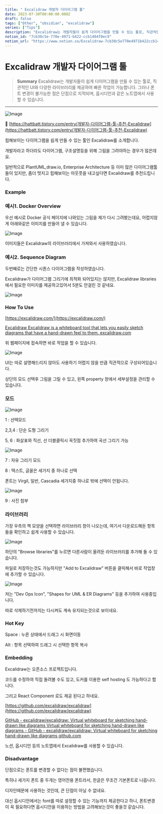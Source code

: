 ```yaml
---
title: " Excalidraw 개발자 다이어그램 툴"
date: 2023-07-30T00:00:00.000Z
draft: false
tags: ["Other", "obsidian", "excalidraw"]
series: ["Tips"]
description: "Excalidraw는 개발자들이 쉽게 다이어그램을 만들 수 있는 툴로, 직관적인 UI와 다양한 라이브러리를 제공하여 빠른 작업이 가능합니다. 그러나 폰트 변경이 불가능한 점은 단점으로 지적되며, 옵시디언과 같은 노트앱에서 사용할 수 있습니다."
notion_id: "7cb30c5e-770e-4971-b422-ccb1404f0ec9"
notion_url: "https://www.notion.so/Excalidraw-7cb30c5e770e4971b422ccb1404f0ec9"
---
```


#  Excalidraw 개발자 다이어그램 툴

> **Summary**
> Excalidraw는 개발자들이 쉽게 다이어그램을 만들 수 있는 툴로, 직관적인 UI와 다양한 라이브러리를 제공하여 빠른 작업이 가능합니다. 그러나 폰트 변경이 불가능한 점은 단점으로 지적되며, 옵시디언과 같은 노트앱에서 사용할 수 있습니다.

---

![Image](https://prod-files-secure.s3.us-west-2.amazonaws.com/09ccd4d5-876c-4bba-bbdf-cc77a0a11257/73789a5a-9013-49ba-b1a8-30913623f5d9/Untitled.png?X-Amz-Algorithm=AWS4-HMAC-SHA256&X-Amz-Content-Sha256=UNSIGNED-PAYLOAD&X-Amz-Credential=ASIAZI2LB4663URXFD2D%2F20250724%2Fus-west-2%2Fs3%2Faws4_request&X-Amz-Date=20250724T081056Z&X-Amz-Expires=3600&X-Amz-Security-Token=IQoJb3JpZ2luX2VjEAAaCXVzLXdlc3QtMiJHMEUCIQCs4AyN3PnfkhBIrpadV9WaaBP%2F1DF1rpTrK6B%2FNhcPLgIgfXaXkeoFz86xLjfZuGi%2BjSQ6Eczg76sp%2Bq6kKvdeJzcq%2FwMIKRAAGgw2Mzc0MjMxODM4MDUiDBd3WjpvB2%2Fm0tW2nSrcA0FipmgOHWAhWMGcbszMRDgmh84Tb4SnyRpMTWcaicLxdAbG21OG1XZkyuZbuL%2B9UDqV4%2Fe3kxouKxutMjIxagff5ZR80UN3zb1O4ryyAysXQxNuqB%2FlLlTd9%2F%2FO3Og%2Bb2%2BqR87anbzsOym3h9vXDC2lmC7mk3piOpdnS%2BHDseviCPYVboZ8XlYXRMk%2BjYu7NQlvPakFHV7micFr17h4ZaicWpqAHgxvGud%2F%2BlbJTpVxTcgXecfbCqkFHF6BYA9459lEWkZ6Rhx2b4UdrpX44IdoEMp1mXWkEKqM2w2RQN9JCDkcjf%2FKVoD1iEMKJKqPrmdFZQQDAA2Jgl%2Byo%2BB9xtF6VM76qVMBLjxZTz%2F9Ku7aVukSxvz%2B351m17C9ACEQHh5E43wIzRH%2BM7HvbpKYwkraB2bDTi9BeV1osNT9EtUcGdFv5XhD18Ptk0bIuzKbgKXfPdh9PjztjlwEAZKLo0FJPFkx7VP0igoIl%2FnhDC4OrE2e%2BRvGETLTUv6I2kNFNgB62qUiwuePSniWOZUP05U%2BLnuFOo0Cv2Mwr32%2Be5n8BlXuo%2FTatLa19zp9%2Fqz4a031CPXwMUx6%2FHBUmABqYwmoOyatIMGaqB%2BFzCNg882tL2X7be3geYiGtQXXMJvQh8QGOqUBjfgflO5s6y8oH%2BraLHbtFbsE7mNPcl8zBEmAZoN1Y1hOvYTG7GHr%2FVKjqUCIBQTqq0HMaktSFO%2F2PtOMMuqs5zGS8lRad6anuqP%2BVQd5%2Few55U%2BnnsREdG8JBrIyq6Byl7OtKPACCSNORuci5OM0d9aHAJXMRwzat8%2FeM9TGtkz4GWU4%2BYzrkN3Su8fh3HpoaRyBfr1%2BUeyuO12Z5SEJtfySB4D1&X-Amz-Signature=5da584d611bc5a8466812b023e4d96a3c5ba1a0f28fdadd79cffad29235f5465&X-Amz-SignedHeaders=host&x-amz-checksum-mode=ENABLED&x-id=GetObject)

🔗 [https://hattbatt.tistory.com/entry/개발자-다이어그램-툴-추천-Excalidraw](https://hattbatt.tistory.com/entry/개발자-다이어그램-툴-추천-Excalidraw)


힙해보이는 다이어그램을 쉽게 만들 수 있는 툴인 Excalidraw를 소개합니다.

개발자라고 하더라도 다이어그램, 구조설명등을 위해 그림을 그려야하는 경우가 많은데요.

일반적으로 PlantUML,draw.io, Enterprise Architecture 등 이미 많은 다이어그램툴들이 있지만, 좀더 멋지고 힙해보이는 아웃풋을 내고싶다면 Excalidraw를 추천드립니다.

### Example

### 예시1. Docker Overview

우선 예시로 Docker 공식 페이지에 나와있는 그림을 제가 다시 그려봤는데요, 어렵지않게 아래와같은 이미지를 만들어 낼 수 있습니다.

![Image](https://blog.kakaocdn.net/dn/bf3mYs/btrLZy3GYpb/2PtfSWkHUuCG21q1iBy2Q0/img.png)

이미지들은 Excalidraw의 라이브러리에서 가져와서 사용하였습니다.

### 예시2. Sequence Diagram

두번째로는 간단한 시퀀스 다이어그램을 작성하였습니다.

Excalidraw가 다이어그램 그리기에 최적화 되어있지는 않지만, Excalidraw libraries에서 필요한 이미지를 제공하고있어서 5분도 안걸린 것 같네요.

![Image](https://blog.kakaocdn.net/dn/bvdK8y/btrLSuA97zo/0BWFWDDuSYEnoKU9hKkyPK/img.png)

### How To Use

[https://excalidraw.com/](https://excalidraw.com/)

[Excalidraw](https://excalidraw.com/)[
](https://excalidraw.com/)[Excalidraw is a whiteboard tool that lets you easily sketch diagrams that have a hand-drawn feel to them.](https://excalidraw.com/)[
](https://excalidraw.com/)[excalidraw.com](https://excalidraw.com/)

위 웹페이지에 접속하면 바로 작업을 할 수 있습니다.

![Image](https://blog.kakaocdn.net/dn/kThsw/btrLVX3YYHP/Ysy3W2frgcsWFoL2O4Wlj0/img.png)

UI는 따로 설명해드리지 않아도 사용하기 어렵지 않을 만큼 직관적으로 구성되어있습니다.

상단의 모드 선택후 그림을 그릴 수 있고, 왼쪽 property 창에서 세부설정을 관리할 수 있습니다.

### **모드**

![Image](https://blog.kakaocdn.net/dn/bAeXhC/btrLNvHPBj6/Tph812p1PUNhwlHJXpkld1/img.png)

1 : 선택모드

2,3,4 : 단순 도형 그리기

5, 6 : 화살표와 직선, 선 더블클릭시 꼭짓점 추가하여 곡선 그리기 가능

![Image](https://blog.kakaocdn.net/dn/bHyGuN/btrLZQQKg6b/TBtTfuFniObI4wkhVyLXs1/img.png)

7 : 자유 그리기 모드

8 : 텍스트, 글꼴은 세가지 중 하나로 선택

폰트는 Virgil, 일반, Cascadia 세가지중 하나로 밖에 선택이 안됩니다.

![Image](https://blog.kakaocdn.net/dn/rDphE/btrLQyjyfMB/nwS6e05hY73AkmqB1NMtkk/img.png)

9 : 사진 첨부

### **라이브러리**

가장 우측의 책 모양을 선택하면 라이브러리 창이 나오는데, 여기서 다운로드해둔 항목들을 확인하고 쉽게 사용할 수 있습니다.

![Image](https://blog.kakaocdn.net/dn/bs3zKM/btrLVXwacoV/zkiE5LW78STMVJYyJ4j3JK/img.png)

하단의 "Browse libraries"를 누르면 다른사람이 올려둔 라이브러리를 추가해 둘 수 있습니다.

파일로 저장하는것도 가능하지만 "Add to Excalidraw" 버튼을 클릭해서 바로 작업창에 추가할 수 있습니다.

![Image](https://blog.kakaocdn.net/dn/cwHJxE/btrLPn3CKq5/8PGH78oQ9KpTljcE7KBMK0/img.png)

저는 "Dev Ops Icon", "Shapes for UML & ER Diagrams" 등을 추가하여 사용중입니다.

따로 삭제하기전까지는 다시켜도 계속 유지되는것으로 보이네요.

### **Hot Key**

Space : 누른 상태에서 드래그 시 화면이동

Alt : 항목 선택하여 드래그 시 선택한 항목 복사

### Embedding

Excalidraw는 오픈소스 프로젝트입니다.

코드를 수정하여 직접 돌려볼 수도 있고, 도커를 이용한 self hosting 도 가능하다고 합니다.

그리고 React Component 로도 제공 된다고 하네요.

[https://github.com/excalidraw/excalidraw](https://github.com/excalidraw/excalidraw)

[GitHub - excalidraw/excalidraw: Virtual whiteboard for sketching hand-drawn like diagrams](https://github.com/excalidraw/excalidraw)[
](https://github.com/excalidraw/excalidraw)[Virtual whiteboard for sketching hand-drawn like diagrams - GitHub - excalidraw/excalidraw: Virtual whiteboard for sketching hand-drawn like diagrams](https://github.com/excalidraw/excalidraw)[
](https://github.com/excalidraw/excalidraw)[github.com](https://github.com/excalidraw/excalidraw)

노션, 옵시디언 등의 노트앱에서 Excalidraw를 사용할 수 있습니다.

### Disadvantage

단점으로는 폰트를 변경할 수 없다는 점이 불편했습니다.

특히나 세가지 폰트 중 두개는 영어전용 폰트라서, 한글은 무조건 기본폰트로 나옵니다.

디자인때문에 사용하는 것인데, 큰 단점이 아닐 수 없네요.

대신 옵시디언에서는 font를 따로 설정할 수 있는 기능까지 제공한다고 하니, 폰트변경이 꼭 필요하다면 옵시디언을 이용하는 방법을 고려해보는것이 좋을것 같습니다.

